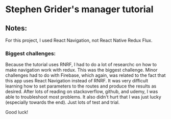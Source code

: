 <h1>Stephen Grider's manager tutorial</h1>
<h2>Notes:</h2>

<p>For this project, I used React Navigation, not React Native Redux Flux.</p>

<h3>Biggest challenges:</h3>
<p>
Because the tutorial uses RNRF, I had to do a lot of researchc on how to make navigation work with redux. This was the biggest challenge. Minor challenges had to do with Firebase, which again, was related to the fact that this app uses React Navigation instead of RNRF. It was very difficult learning how to set parameters to the routes and produce the results as desired. After lots of reading on stackoverflow, github, and udemy, I was able to troubleshoot most problems. It also didn't hurt that I was just lucky (especially towards the end). Just lots of test and trial. 
</p>
<p>
Good luck!
</p>
